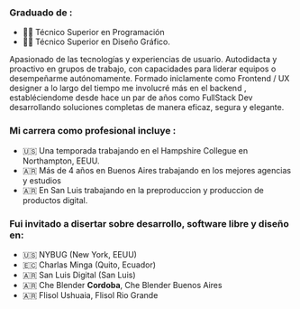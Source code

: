 ### Graduado de :
 - 👨‍💻 Técnico Superior en Programación
 - 👨‍🎨 Técnico Superior en Diseño Gráfico.

Apasionado de las tecnologías y experiencias de usuario. Autodidacta y proactivo en grupos de trabajo, con capacidades para liderar equipos o desempeñarme autónomamente. Formado iniclamente como Frontend / UX designer a lo largo del tiempo me involucré más en el backend , establéciendome desde hace un par de años como FullStack Dev desarrollando soluciones completas de manera eficaz, segura y elegante.

### Mi carrera como profesional incluye :
 - 🇺🇸 Una temporada trabajando en el Hampshire Collegue en Northampton, EEUU.
 - 🇦🇷 Más de 4 años en Buenos Aires trabajando en los mejores agencias y estudios
 - 🇦🇷 En San Luis trabajando en la preproduccion y produccion de productos digital.

### Fui invitado a disertar sobre desarrollo, software libre y diseño en:
 - 🇺🇸 NYBUG (New York, EEUU)
 - 🇪🇨 Charlas Minga (Quito, Ecuador)
 - 🇦🇷 San Luis Digital (San Luis)
 - 🇦🇷 Che Blender **Cordoba**, Che Blender Buenos Aires
 - 🇦🇷 Flisol Ushuaia, Flisol Rio Grande 